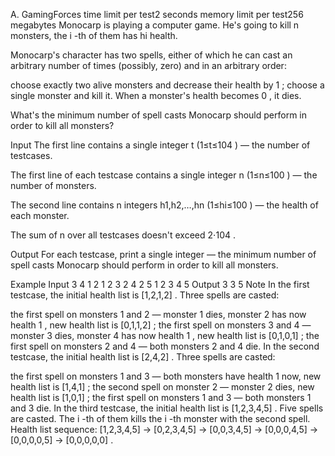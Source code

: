 A. GamingForces
time limit per test2 seconds
memory limit per test256 megabytes
Monocarp is playing a computer game. He's going to kill n
 monsters, the i
-th of them has hi
 health.

Monocarp's character has two spells, either of which he can cast an arbitrary number of times (possibly, zero) and in an arbitrary order:

choose exactly two alive monsters and decrease their health by 1
;
choose a single monster and kill it.
When a monster's health becomes 0
, it dies.

What's the minimum number of spell casts Monocarp should perform in order to kill all monsters?

Input
The first line contains a single integer t
 (1≤t≤104
) — the number of testcases.

The first line of each testcase contains a single integer n
 (1≤n≤100
) — the number of monsters.

The second line contains n
 integers h1,h2,…,hn
 (1≤hi≤100
) — the health of each monster.

The sum of n
 over all testcases doesn't exceed 2⋅104
.

Output
For each testcase, print a single integer — the minimum number of spell casts Monocarp should perform in order to kill all monsters.

Example
Input
3
4
1 2 1 2
3
2 4 2
5
1 2 3 4 5
Output
3
3
5
Note
In the first testcase, the initial health list is [1,2,1,2]
. Three spells are casted:

the first spell on monsters 1
 and 2
 — monster 1
 dies, monster 2
 has now health 1
, new health list is [0,1,1,2]
;
the first spell on monsters 3
 and 4
 — monster 3
 dies, monster 4
 has now health 1
, new health list is [0,1,0,1]
;
the first spell on monsters 2
 and 4
 — both monsters 2
 and 4
 die.
In the second testcase, the initial health list is [2,4,2]
. Three spells are casted:

the first spell on monsters 1
 and 3
 — both monsters have health 1
 now, new health list is [1,4,1]
;
the second spell on monster 2
 — monster 2
 dies, new health list is [1,0,1]
;
the first spell on monsters 1
 and 3
 — both monsters 1
 and 3
 die.
In the third testcase, the initial health list is [1,2,3,4,5]
. Five spells are casted. The i
-th of them kills the i
-th monster with the second spell. Health list sequence: [1,2,3,4,5]
 →
 [0,2,3,4,5]
 →
 [0,0,3,4,5]
 →
 [0,0,0,4,5]
 →
 [0,0,0,0,5]
 →
 [0,0,0,0,0]
.


